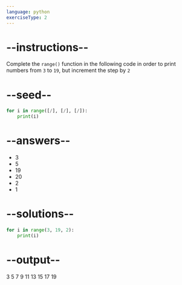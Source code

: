 ```yaml
---
language: python
exerciseType: 2
---
```


# --instructions--

Complete the `range()` function in the following code in order to print numbers from `3` to `19`, but increment the step by `2`

# --seed--

```python
for i in range([/], [/], [/]):
    print(i)
```

# --answers--

- 3
- 5
- 19
- 20
- 2
- 1

# --solutions--

```python
for i in range(3, 19, 2):
    print(i)
```

# --output--

3
5
7
9
11
13
15
17
19
